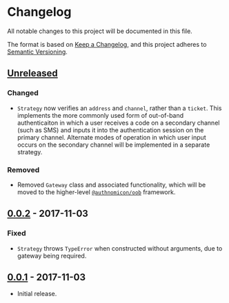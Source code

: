 # Changelog
All notable changes to this project will be documented in this file.

The format is based on [Keep a Changelog](https://keepachangelog.com/en/1.0.0/),
and this project adheres to [Semantic Versioning](https://semver.org/spec/v2.0.0.html).

## [Unreleased]

### Changed

- `Strategy` now verifies an `address` and `channel`, rather than a `ticket`.
This implements the more commonly used form of out-of-band authenticaiton in
which a user receives a code on a secondary channel (such as SMS) and inputs it
into the authentication session on the primary channel.  Alternate modes of
operation in which user input occurs on the secondary channel will be
implemented in a separate strategy.

### Removed

- Removed `Gateway` class and associated functionality, which will be moved to
the higher-level [`@authnomicon/oob`](https://github.com/authnomicon/oob)
framework.

## [0.0.2] - 2017-11-03
### Fixed

- `Strategy` throws `TypeError` when constructed without arguments, due to
gateway being required.

## [0.0.1] - 2017-11-03

- Initial release.

[Unreleased]: https://github.com/jaredhanson/passport-oob/compare/v0.0.2...HEAD
[0.0.2]: https://github.com/jaredhanson/passport-oob/compare/v0.0.1...v0.0.2
[0.0.1]: https://github.com/jaredhanson/passport-oob/releases/tag/v0.0.1
